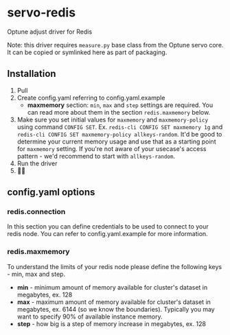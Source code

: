 # servo-redis
Optune adjust driver for Redis

Note: this driver requires `measure.py` base class from the Optune servo core. It can be copied or symlinked here as part of packaging.

## Installation
1. Pull
2. Create config.yaml referring to config.yaml.example
    * **maxmemory** section: `min`, `max` and `step` settings are required. You can read more about them in the section `redis.maxmemory` below.
3. Make sure you set initial values for `maxmemory` and `maxmemory-policy` using command `CONFIG SET`. Ex. `redis-cli CONFIG SET maxmemory 1g` and `redis-cli CONFIG SET maxmemory-policy allkeys-random`. It'd be good to determine your current memory usage and use that as a starting point for `maxmemory` setting. If you're not aware of your usecase's access pattern - we'd recommend to start with `allkeys-random`.
4. Run the driver
5. 🍾🥂

## config.yaml options
### redis.connection
In this section you can define credentials to be used to connect to your redis node. You can refer to config.yaml.example for more information.

### redis.maxmemory
To understand the limits of your redis node please define the following keys - min, max and step.
* **min** - minimum amount of memory available for cluster's dataset in megabytes, ex. 128
* **max** - maximum amount of memory available for cluster's dataset in megabytes, ex. 6144 (so we know the boundaries).
Typically you may want to specify 90% of available instance memory.
* **step** - how big is a step of memory increase in megabytes, ex. 128
